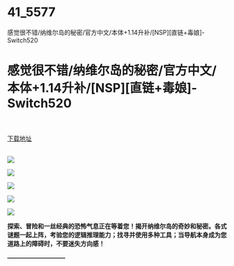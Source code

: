 # 41_5577
感觉很不错/纳维尔岛的秘密/官方中文/本体+1.14升补/[NSP][直链+毒娘]-Switch520
# 感觉很不错/纳维尔岛的秘密/官方中文/本体+1.14升补/[NSP][直链+毒娘]-Switch520
 <br/></br>
[下载地址](https://www.switch520.cc/article/5577 "下载地址")
<br/></br>

<p><span><strong><img src="https://ae01.alicdn.com/kf/Ud7e72529153441239546353bd786c696b.jpg"></strong></span></p>
<p><span><strong><img src="https://ae01.alicdn.com/kf/U1cee0fc6908c4d9ab4f7aa5bdc5043d7u.jpg"></strong></span></p>
<p><span><strong><img src="https://ae01.alicdn.com/kf/U5d14c71bdae0449090ec938c406ca8ffe.jpg"></strong></span></p>
<p><span><strong><img src="https://ae01.alicdn.com/kf/U5e5e2a50ecde4f28a17feb4b4d97d1c6A.jpg"></strong></span></p>
<p><span><strong><img src="https://ae01.alicdn.com/kf/Ua09f2e8945f54fbcbf3e28d339c59da9J.jpg"></strong></span></p>
<p></p>
<p><span><strong>探索、冒险和一丝经典的恐怖气息正在等着您！揭开纳维尔岛的奇妙和秘密。各式谜题一起上阵，考验您的逻辑推理能力；找寻并使用多种工具；当导航本身成为您道路上的障碍时，不要迷失方向感！</strong></span></p>
<p><span><strong>—————————–</strong></span></p>
<p></p>
